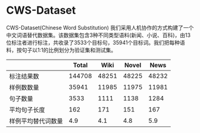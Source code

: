 # CWS-Dataset
CWS-Dataset(Chinese Word Substitution)
我们采用人机协作的方式构建了一个中文词语替代数据集。该数据集包含3种不同类型语料(新闻、小说、百科)，由13位标注者进行标注，共收录了3533个目标句，35941个目标词。我们把每种语料，按句子以1:1的比例划分为验证集和测试集。


|         | Total  | Wiki   | Novel  | News   |
|---------|-------|-------|-------|-------|
| 标注结果数  | 144708 | 48251 | 48225 | 48232 |
| 样例数数量 | 35941  | 11985 | 11975 | 11981 |
| 句子数量   | 3533   | 1111  | 1138  | 1284  |
| 平均句子长度 | 162   | 171   | 151 | 167   |
| 样例平均替代词数量 | 4.9   | 4.1   | 4.8   | 5.9   |





